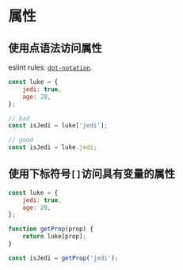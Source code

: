 # 属性

## 使用点语法访问属性

eslint rules: [`dot-notation`](http://eslint.org/docs/rules/dot-notation.html).

```javascript
const luke = {
    jedi: true,
    age: 28,
};

// bad
const isJedi = luke['jedi'];

// good
const isJedi = luke.jedi;
```

## 使用下标符号`[]`访问具有变量的属性

```javascript
const luke = {
    jedi: true,
    age: 28,
};

function getProp(prop) {
    return luke[prop];
}

const isJedi = getProp('jedi');
```


